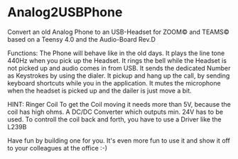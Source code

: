 # Analog2USBPhone

Convert an old Analog Phone to an USB-Headset for ZOOM© and TEAMS©
based on a Teensy 4.0 and the Audio-Board Rev.D

Functions:
The Phone will behave like in the old days.
It plays the line tone 440Hz when you pick up the Headset.
It rings the bell while the Headset is not picked up and audio comes in from USB.
It sends the dedicated Number as Keystrokes by using the dialer.
It pickup and hang up the call, by sending keyboard shortcuts while you in the application.
It mutes the microphone when the headset is picked up and the dailer is just move a bit.

HINT: Ringer Coil
To get the Coil moving it needs more than 5V, because the coil has high ohms.
A DC/DC Converter which outputs min. 24V has to be used.
To controll the coil back and forth, you have to use a Driver like the L239B

Have fun by building one for you.
It's even more fun to use it and show it off to your colleagues at the office :-)

